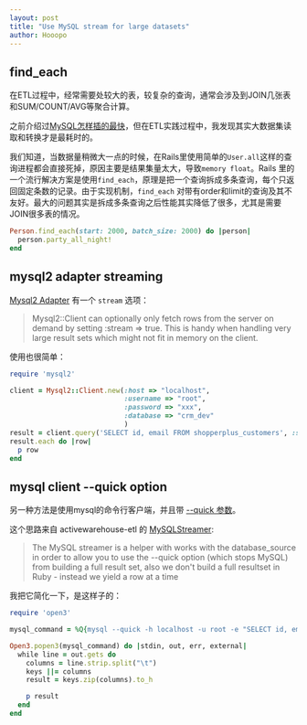```yaml
---
layout: post
title: "Use MySQL stream for large datasets"
author: Hooopo
---
```


## find_each

在ETL过程中，经常需要处较大的表，较复杂的查询，通常会涉及到JOIN几张表和SUM/COUNT/AVG等聚合计算。

之前介绍过[MySQL怎样插的最快](http://shopperplus.github.io/blog/2014/11/08/fastest-way-to-load-data-in-mysql.html)，但在ETL实践过程中，我发现其实大数据集读取和转换才是最耗时的。

我们知道，当数据量稍微大一点的时候，在Rails里使用简单的`User.all`这样的查询进程都会直接死掉，原因主要是结果集量太大，导致`memory float`。Rails 里的一个流行解决方案是使用`find_each`，原理是把一个查询拆成多条查询，每个只返回固定条数的记录。由于实现机制，`find_each` 对带有order和limit的查询及其不友好。最大的问题其实是拆成多条查询之后性能其实降低了很多，尤其是需要JOIN很多表的情况。

```ruby
Person.find_each(start: 2000, batch_size: 2000) do |person|
  person.party_all_night!
end
```

## mysql2 adapter streaming

[Mysql2 Adapter](https://github.com/brianmario/mysql2#streaming) 有一个 `stream` 选项：

> Mysql2::Client can optionally only fetch rows from the server on demand by setting :stream => true. This is handy when handling very large result sets which might not fit in memory on the client.

使用也很简单：

```ruby
require 'mysql2'

client = Mysql2::Client.new(:host => "localhost",
                            :username => "root",
                            :password => "xxx",
                            :database => "crm_dev"
                            )
result = client.query('SELECT id, email FROM shopperplus_customers', :stream => true)
result.each do |row|
  p row
end
```

## mysql client --quick option

另一种方法是使用mysql的命令行客户端，并且带 [--quick 参数](https://dev.mysql.com/doc/refman/5.1/en/mysql-command-options.html#option_mysql_quick)。

这个思路来自 activewarehouse-etl 的 [MySQLStreamer](https://github.com/activewarehouse/activewarehouse-etl/blob/338f1bf9a17eb000559d0a17c664468db0a14c21/lib/etl/control/source/mysql_streamer.rb#L52-L71):

> The MySQL streamer is a helper with works with the database_source in order to allow you to use the --quick option (which stops MySQL) from building a full result set,  also we don't build a full resultset in Ruby - instead we yield a row at a time

我把它简化一下，是这样子的：

```ruby
require 'open3'

mysql_command = %Q{mysql --quick -h localhost -u root -e "SELECT id, email FROM shopperplus_customers" -D crm_dev --password="xxx" -B}

Open3.popen3(mysql_command) do |stdin, out, err, external|
  while line = out.gets do
    columns = line.strip.split("\t")
    keys ||= columns
    result = keys.zip(columns).to_h

    p result
  end
end
```